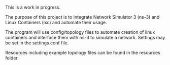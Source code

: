 This is a work in progress.

The purpose of this project is to integrate Network Simulator 3 (ns-3) and Linux Containers (lxc) and automate their usage.

The program will use config/topology files to automate creation of linux containers and interface them with ns-3 to simulate a network.
Settings may be set in the settings.conf file.

Resources including example topology files can be found in the resources folder.
